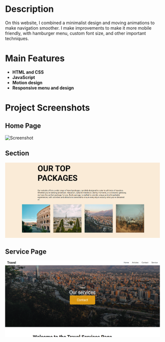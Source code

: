 # Description
On this website, I combined a minimalist design and moving animations to make navigation smoother.
I make improvements to make it more mobile friendly, with hamburger menu, custom font size,
and other important techniques.

# Main Features
- **HTML and CSS**
- **JavaScript**
- **Motion design**
- **Responsive menu and design**

# Project Screenshots

## Home Page
![Screenshot](./screenshot/screenshot.PNG)

## Section
![Screenshot](./screenshot/screenshot-2.PNG)

## Service Page
![Screenshot](./screenshot/screenshot-3.PNG)
